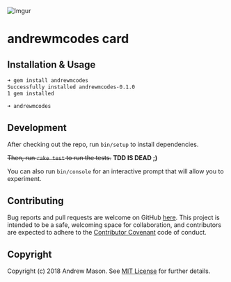 ![Imgur](https://i.imgur.com/mbMCBfT.png)

# andrewmcodes card

## Installation & Usage

```bash
➜ gem install andrewmcodes
Successfully installed andrewmcodes-0.1.0
1 gem installed

➜ andrewmcodes
```

## Development

After checking out the repo, run `bin/setup` to install dependencies.

~~Then, run `rake test` to run the tests.~~ __TDD IS DEAD ;)__

You can also run `bin/console` for an interactive prompt that will allow you to experiment.

## Contributing

Bug reports and pull requests are welcome on GitHub [here](https://github.com/andrewmcodes/andrewmcodes_gem). This project is intended to be a safe, welcoming space for collaboration, and contributors are expected to adhere to the [Contributor Covenant](https://github.com/[USERNAME]/andrewmcodes_gem/blob/master/CONTRIBUTOR_COVENANT.md) code of conduct.

## Copyright

Copyright (c) 2018 Andrew Mason. See [MIT License](LICENSE.txt) for further details.
